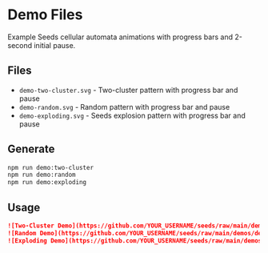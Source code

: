 # Demo Files

Example Seeds cellular automata animations with progress bars and 2-second initial pause.

## Files

- `demo-two-cluster.svg` - Two-cluster pattern with progress bar and pause
- `demo-random.svg` - Random pattern with progress bar and pause
- `demo-exploding.svg` - Seeds explosion pattern with progress bar and pause

## Generate

```bash
npm run demo:two-cluster
npm run demo:random
npm run demo:exploding
```

## Usage

```markdown
![Two-Cluster Demo](https://github.com/YOUR_USERNAME/seeds/raw/main/demos/demo-two-cluster.svg)
![Random Demo](https://github.com/YOUR_USERNAME/seeds/raw/main/demos/demo-random.svg)
![Exploding Demo](https://github.com/YOUR_USERNAME/seeds/raw/main/demos/demo-exploding.svg)
```
